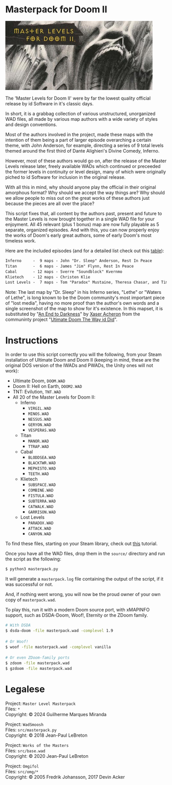 # Masterpack for Doom II

![Master Levels](./misc/masterpack.jpg "Master Levels")

The 'Master Levels for Doom II' were by far the lowest quality official release by id Software in it's classic days.

In short, it is a grabbag collection of various unstructured, unorganized WAD files, all made by various map authors with a wide variety of styles and design conventions.

Most of the authors involved in the project, made these maps with the intention of them being a part of larger episode overarching a certain theme, with John Anderson, for example, directing a series of 9 total levels themed around the first third of Dante Alighieri's Divine Comedy, Inferno.

However, most of these authors would go on, after the release of the Master Levels release later, freely available WADs which continued or preceeded the former levels in continuity or level design, many of which were originally piched to id Software for inclusion in the original release.

With all this in mind, why should anyone play the official in their original amorphous format? Why should we accept the way things are? Why should we allow people to miss out on the great works of these authors just because the pieces are all over the place?

This script fixes that, all content by the authors past, present and future to the Master Levels is now brought together in a single WAD file for your enjoyment. All 45 relevant (plus 1 bonus) map are now fully playable as 5 separate, organized episodes. And with this, you can now properly enjoy the works of Doom's early great authors, some of early Doom's most timeless work.

Here are the included episodes (and for a detailed list check out this [table](./misc/full_maps.csv)):
```txt
Inferno     -  9 maps - John "Dr. Sleep" Anderson, Rest In Peace
Titan       -  6 maps - James "Jim" Flynn, Rest In Peace
Cabal       - 12 maps - Sverre "Soundblock" Kvernmo
Klietech    - 12 maps - Christen Klie
Lost Levels -  7 maps - Tom "Paradox" Mustaine, Theresa Chasar, and Tim Willits
```

Note: The last map by "Dr. Sleep" in his Inferno series, "Lethe" or "Waters of Lethe", is long known to be the Doom community's most important piece of "lost media", having no more proof than the author's own words and a single screenshot of the map to show for it's existence. In this mapset, it is substituted by "[An End to Darkness](https://doomwiki.org/wiki/E4M8:_An_End_to_Darkness_(Ultimate_Doom_the_Way_id_Did))" by [Xaser Acheron](https://doomwiki.org/wiki/Xaser) from the communinty project "[Utimate Doom The Way id Did](https://doomwiki.org/wiki/Ultimate_Doom_the_Way_id_Did)".

# Instructions

In order to use this script correctly you will the following, from your Steam installation of Ultimate Doom and Doom II (keeping in mind, these are the original DOS version of the IWADs and PWADs, the Unity ones will not work):

- Ultimate Doom, `DOOM.WAD`
- Doom II: Hell on Earth, `DOOM2.WAD`
- TNT: Evilution, `TNT.WAD`
- All 20 of the Master Levels for Doom II:
	- Inferno
		- `VIRGIL.WAD`
		- `MINOS.WAD`
		- `NESSUS.WAD`
		- `GERYON.WAD`
		- `VESPERAS.WAD`
	- Titan
		- `MANOR.WAD`
		- `TTRAP.WAD`
	- Cabal
		- `BLODDSEA.WAD`
		- `BLACKTWR.WAD`
		- `MEPHISTO.WAD`
		- `TEETH.WAD`
	- Klietech
		- `SUBSPACE.WAD`
		- `COMBINE.WAD`
		- `FISTULA.WAD`
		- `SUBTERRA.WAD`
		- `CATWALK.WAD`
		- `GARRISON.WAD`
	- Lost Levels
		- `PARADOX.WAD`
		- `ATTACK.WAD`
		- `CANYON.WAD`

To find these files, starting on your Steam library, check out [this](./misc/STEAM.md) tutorial.

Once you have all the WAD files, drop them in the `source/` directory and run the script as the following:

```bash
$ python3 masterpack.py
```

It will generate a `masterpack.log` file containing the output of the script, if it was successful or not.

And, if nothing went wrong, you will now be the proud owner of your own copy of `masterpack.wad`.

To play this, run it with a modern Doom source port, with xMAPINFO support, such as DSDA-Doom, Woof!, Eternity or the ZDoom family.

```bash
# With DSDA
$ dsda-doom -file masterpack.wad -complevel 1.9

# Or Woof!
$ woof -file masterpack.wad -complevel vanilla

# Or even ZDoom-family ports
$ zdoom -file masterpack.wad
$ gzdoom -file masterpack.wad
```

# Legalese

Project: `Master Level Masterpack`  
Files: `*`  
Copyright: © 2024 Guilherme Marques Miranda  

Project: `WadSmoosh`  
Files: `src/masterpack.py`  
Copyright: © 2018 Jean-Paul LeBreton  

Project: `Works of the Masters`  
Files: `src/base.wad`  
Copyright: © 2020 Jean-Paul LeBreton  

Project: `Omgifol`  
Files: `src/omg/*`  
Copyright: © 2005 Fredrik Johansson, 2017 Devin Acker  
